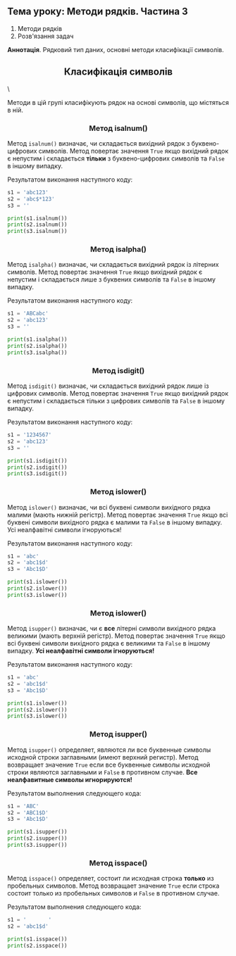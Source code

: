 ## Тема уроку: Методи рядків. Частина 3

1. Методи рядків
2. Розв'язання задач

**Аннотація**. Рядковий тип даних, основні методи класифікації символів.

<h2 align="center"><b>Класифікація символів</b></h2>\

Методи в цій групі класифікують рядок на основі символів, що містяться в ній.

<h3 align="center"><b>Метод isalnum()</b></h3>

Метод `isalnum()` визначає, чи складається вихідний рядок з буквено-цифрових символів. Метод повертає значення `True` якщо вихідний рядок є непустим і складається **тільки** з буквено-цифрових символів та `False` в іншому випадку.

Результатом виконання наступного коду:
```python
s1 = 'abc123'
s2 = 'abc$*123'
s3 = ''

print(s1.isalnum())
print(s2.isalnum())
print(s3.isalnum())
```
<h3 align="center"><b>Метод isalpha()</b></h3>

Метод `isalpha()` визначає, чи складається вихідний рядок із літерних символів. Метод повертає значення `True` якщо вихідний рядок є непустим і складається лише з буквених символів та `False` в іншому випадку.

Результатом виконання наступного коду:
```python
s1 = 'ABCabc'
s2 = 'abc123'
s3 = ''

print(s1.isalpha())
print(s2.isalpha())
print(s3.isalpha())
```
<h3 align="center"><b>Метод isdigit()</b></h3>

Метод `isdigit()` визначає, чи складається вихідний рядок лише із цифрових символів. Метод повертає значення `True` якщо вихідний рядок є непустим і складається тільки з цифрових символів та `False` в іншому випадку.

Результатом виконання наступного коду:
```python
s1 = '1234567'
s2 = 'abc123'
s3 = ''

print(s1.isdigit())
print(s2.isdigit())
print(s3.isdigit())
```
<h3 align="center"><b>Метод islower()</b></h3>

Метод `islower()` визначає, чи всі буквені символи вихідного рядка малими (мають нижній регістр). Метод повертає значення `True` якщо всі буквені символи вихідного рядка є малими та `False` в іншому випадку. Усі неалфавітні символи ігноруються!

Результатом виконання наступного коду:
```python
s1 = 'abc'
s2 = 'abc1$d'
s3 = 'Abc1$D'

print(s1.islower())
print(s2.islower())
print(s3.islower())
```
<h3 align="center"><b>Метод islower()</b></h3>

Метод `isupper()` визначає, чи є **все** літерні символи вихідного рядка великими (мають верхній регістр). Метод повертає значення `True` якщо всі буквені символи вихідного рядка є великими та `False` в іншому випадку. **Усі неалфавітні символи ігноруються!**

Результатом виконання наступного коду:
```python
s1 = 'abc'
s2 = 'abc1$d'
s3 = 'Abc1$D'

print(s1.islower())
print(s2.islower())
print(s3.islower())
```
<h3 align="center"><b>Метод isupper()</b></h3>

Метод `isupper()` определяет, являются ли все буквенные символы исходной строки заглавными (имеют верхний регистр). Метод возвращает значение `True` если все буквенные символы исходной строки являются заглавными и `False` в противном случае. **Все неалфавитные символы игнорируются!**

Результатом выполнения следующего кода:
```python
s1 = 'ABC'
s2 = 'ABC1$D'
s3 = 'Abc1$D'

print(s1.isupper())
print(s2.isupper())
print(s3.isupper())
```
<h3 align="center"><b>Метод isspace()</b></h3>

Метод `isspace()` определяет, состоит ли исходная строка **только** из пробельных символов. Метод возвращает значение `True` если строка состоит только из пробельных символов и `False` в противном случае.

Результатом выполнения следующего кода:
```python
s1 = '       '
s2 = 'abc1$d'

print(s1.isspace())
print(s2.isspace())
```

